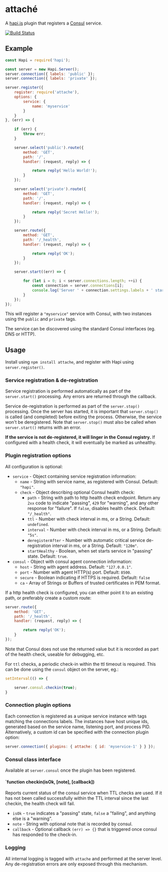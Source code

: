 # attaché

A [hapi.js](http://hapijs.com/) plugin that registers a [Consul](http://consul.io/) service.

[![Build Status](https://travis-ci.org/kanongil/attache.svg?branch=master)](https://travis-ci.org/kanongil/attache)

## Example

```js
const Hapi = require('hapi');

const server = new Hapi.Server();
server.connection({ labels: 'public' });
server.connection({ labels: 'private' });

server.register({
    register: require('attache'),
    options: {
        service: {
            name: 'myservice'
        }
    }
}, (err) => {

    if (err) {
        throw err;
    }

    server.select('public').route({
        method: 'GET',
        path: '/',
        handler: (request, reply) => {

            return reply('Hello World!');
        }
    });

    server.select('private').route({
        method: 'GET',
        path: '/',
        handler: (request, reply) => {

            return reply('Secret Hello!');
        }
    });

    server.route({
        method: 'GET',
        path: '/_health',
        handler: (request, reply) => {

            return reply('OK');
        }
    });

    server.start((err) => {

        for (let i = 0; i < server.connections.length; ++i) {
            const connection = server.connections[i];
            console.log('Server ' + connection.settings.labels + ' started at', connection.info.uri);
        }
    });
});
```

This will register a `"myservice"` service with Consul, with two instances using the `public` and `private` tags.

The service can be discovered using the standard Consul interfaces (eg. DNS or HTTP).

## Usage

Install using `npm install attache`, and register with Hapi using `server.register()`.

### Service registration & de-registration

Service registration is performed automatically as part of the `server.start()` processing.
Any errors are returned through the callback.

Service de-registration is performed as part of the `server.stop()` processing. Once the server has started,
it is important that `server.stop()` is called (and completed) before exiting the process.
Otherwise, the service won't be deregistered. Note that `server.stop()` must also be called when `server.start()`
returns with an error.

**If the service is not de-registered, it will linger in the Consul registry.** If configured with a health
check, it will eventually be marked as unhealthy.

### Plugin registration options

All configuration is optional:

 * `service` - Object containing service registration information:
   * `name` - String with service name, as registered with Consul. Default: `"hapi"`.
   * `check` - Object describing optional Consul health check:
     * `path` - String with path to http health check endpoint. Return any `2xx` code to indicate "passing",
                `429` for "warning", and any other response for "failure". If `false`, disables health check.
                Default: `"/_health"`.
     * `ttl` - Number with check interval in ms, or a String. Default: `undefined`.
     * `interval` - Number with check interval in ms, or a String. Default: `"5s"`.
     * `deregisterAfter` - Number with automatic critical service de-registration interval in ms,
     or a String. Default: `"120m"`.
     * `startHealthy` - Boolean, when set starts service in "passing" state. Default: `true`.
 * `consul` - Object with consul agent connection information:
   * `host` - String with agent address. Default: `"127.0.0.1"`.
   * `port` - Number with agent HTTP(s) port. Default: `8500`.
   * `secure` - Boolean indicating if HTTPS is required. Default: `false`
   * `ca` - Array of Strings or Buffers of trusted certificates in PEM format.

If a http health check is configured, you can either point it to an existing path, or preferably create a
custom route:

```js
server.route({
    method: 'GET',
    path: '/_health',
    handler: (request, reply) => {

        return reply('OK');
    }
});
```

Note that Consul does not use the returned value but it is recorded as part of the health check, useable
for debugging, etc.

For `ttl` checks, a periodic check-in within the ttl timeout is required. This can be done using the `consul`
object on the server, eg.:

```js
setInterval(() => {

    server.consul.checkin(true);
}
```

### Connection plugin options

Each connection is registered as a unique service instance with tags matching the connections labels.
The instances have host unique ids, generated based on the service name, listening port, and process PID.
Alternatively, a custom id can be specified with the connection plugin option:

```js
server.connection({ plugins: { attache: { id: 'myservice-1' } } });
```

### Consul class interface

Available at `server.consul` once the plugin has been registered.

#### `function checkin(isOk, [note], [callback])

Reports current status of the consul service when TTL checks are used. If it has not been called
successfully within the TTL interval since the last checkin, the health check will fail.

 * `isOk` - `true` indicates a "passing" state, `false` a "failing", and anything else is a "warning".
 * `note` - String with optional note that is recorded by consul.
 * `callback` - Optional callback `(err) => {}` that is triggered once consul has responded to the check-in.

### Logging

All internal logging is tagged with `attache` and performed at the server level.
Any de-registration errors are only exposed through this mechanism.

